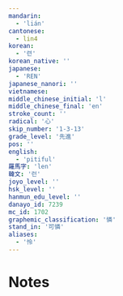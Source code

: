 ```yaml
---
mandarin:
  - 'lián'
cantonese:
  - lin4
korean:
  - '련'
korean_native: ''
japanese:
  - 'REN'
japanese_nanori: ''
vietnamese:
middle_chinese_initial: 'l'
middle_chinese_final: 'en'
stroke_count: ''
radical: '心'
skip_number: '1-3-13'
grade_level: '先進'
pos: ''
english:
  - 'pitiful'
羅馬字: 'len'
韓文: '런'
joyo_level: ''
hsk_level: ''
hanmun_edu_level: ''
danayo_id: 7239
mc_id: 1702
graphemic_classification: '憐'
stand_in: '可憐'
aliases:
  - '怜'
---
```


# Notes
